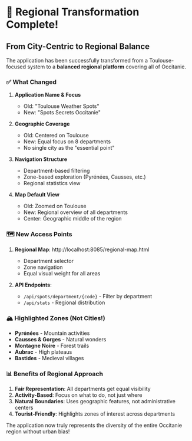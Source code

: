 # 🎯 Regional Transformation Complete!

## From City-Centric to Regional Balance

The application has been successfully transformed from a Toulouse-focused system to a **balanced regional platform** covering all of Occitanie.

### ✅ What Changed

1. **Application Name & Focus**
   - Old: "Toulouse Weather Spots"
   - New: "Spots Secrets Occitanie"

2. **Geographic Coverage**
   - Old: Centered on Toulouse
   - New: Equal focus on 8 departments
   - No single city as the "essential point"

3. **Navigation Structure**
   - Department-based filtering
   - Zone-based exploration (Pyrénées, Causses, etc.)
   - Regional statistics view

4. **Map Default View**
   - Old: Zoomed on Toulouse
   - New: Regional overview of all departments
   - Center: Geographic middle of the region

### 🗺️ New Access Points

1. **Regional Map**: http://localhost:8085/regional-map.html
   - Department selector
   - Zone navigation
   - Equal visual weight for all areas

2. **API Endpoints**:
   - `/api/spots/department/{code}` - Filter by department
   - `/api/stats` - Regional distribution

### 🏔️ Highlighted Zones (Not Cities!)

- **Pyrénées** - Mountain activities
- **Causses & Gorges** - Natural wonders
- **Montagne Noire** - Forest trails
- **Aubrac** - High plateaus
- **Bastides** - Medieval villages

### 📊 Benefits of Regional Approach

1. **Fair Representation**: All departments get equal visibility
2. **Activity-Based**: Focus on what to do, not just where
3. **Natural Boundaries**: Uses geographic features, not administrative centers
4. **Tourist-Friendly**: Highlights zones of interest across departments

The application now truly represents the diversity of the entire Occitanie region without urban bias!

